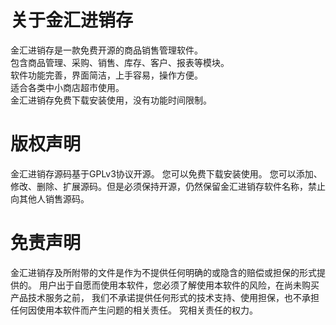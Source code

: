 # 关于金汇进销存
金汇进销存是一款免费开源的商品销售管理软件。  
包含商品管理、采购、销售、库存、客户、报表等模块。  
软件功能完善，界面简洁，上手容易，操作方便。  
适合各类中小商店超市使用。  
金汇进销存免费下载安装使用，没有功能时间限制。  

# 版权声明
金汇进销存源码基于GPLv3协议开源。
您可以免费下载安装使用。
您可以添加、修改、删除、扩展源码。但是必须保持开源，仍然保留金汇进销存软件名称，禁止向其他人销售源码。

# 免责声明
金汇进销存及所附带的文件是作为不提供任何明确的或隐含的赔偿或担保的形式提供的。
用户出于自愿而使用本软件，您必须了解使用本软件的风险，在尚未购买产品技术服务之前，
我们不承诺提供任何形式的技术支持、使用担保，也不承担任何因使用本软件而产生问题的相关责任。
究相关责任的权力。
